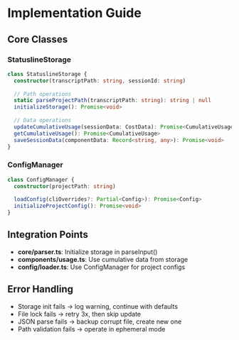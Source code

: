 # Implementation Guide

## Core Classes

### StatuslineStorage
```typescript
class StatuslineStorage {
  constructor(transcriptPath: string, sessionId: string)
  
  // Path operations
  static parseProjectPath(transcriptPath: string): string | null
  initializeStorage(): Promise<void>
  
  // Data operations  
  updateCumulativeUsage(sessionData: CostData): Promise<CumulativeUsage>
  getCumulativeUsage(): Promise<CumulativeUsage>
  saveSessionData(componentData: Record<string, any>): Promise<void>
}
```

### ConfigManager
```typescript
class ConfigManager {
  constructor(projectPath: string)
  
  loadConfig(cliOverrides?: Partial<Config>): Promise<Config>
  initializeProjectConfig(): Promise<void>
}
```

## Integration Points
- **core/parser.ts**: Initialize storage in parseInput()
- **components/usage.ts**: Use cumulative data from storage
- **config/loader.ts**: Use ConfigManager for project configs

## Error Handling
- Storage init fails → log warning, continue with defaults
- File lock fails → retry 3x, then skip update
- JSON parse fails → backup corrupt file, create new one
- Path validation fails → operate in ephemeral mode